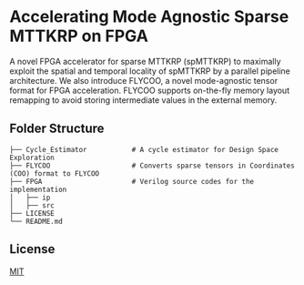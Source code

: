 # Accelerating Mode Agnostic Sparse MTTKRP on FPGA

A novel FPGA accelerator for sparse MTTKRP (spMTTKRP) to maximally exploit the spatial and temporal locality of spMTTKRP by a parallel pipeline architecture. We also introduce FLYCOO, a novel mode-agnostic tensor format for FPGA acceleration. FLYCOO supports on-the-fly memory layout remapping to avoid storing intermediate values in the external memory.

## Folder Structure

    ├── Cycle_Estimator           # A cycle estimator for Design Space Exploration
    ├── FLYCOO                    # Converts sparse tensors in Coordinates (COO) format to FLYCOO
    ├── FPGA                      # Verilog source codes for the implementation
    │   ├── ip                    
    │   ├── src                                   
    ├── LICENSE
    └── README.md

## License
[MIT](https://choosealicense.com/licenses/mit/)
